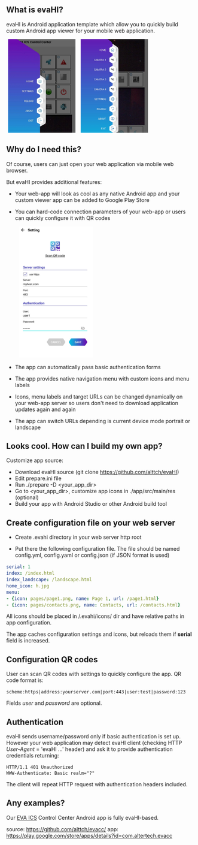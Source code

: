 What is evaHI?
--------------

evaHI is Android application template which allow you to quickly build custom
Android app viewer for your mobile web application.

<div>
<img hspace="5" src="./examples/1.jpg" alt="Interface example" height="250" />
<img hspace="5" src="./examples/2.jpg" alt="Interface example" height="250" />
</div>

Why do I need this?
-------------------

Of course, users can just open your web application via mobile web browser.

But evaHI provides additional features:

* Your web-app will look as cool as any native Android app and your custom
  viewer app can be added to Google Play Store

* You can hard-code connection parameters of your web-app or users can quickly
  configure it with QR codes
  
  <img hspace="10" src="./examples/3.jpg" alt="Interface example" height="350" />

* The app can automatically pass basic authentication forms

* The app provides native navigation menu with custom icons and menu labels

* Icons, menu labels and target URLs can be changed dynamically on your web-app
  server so users don't need to download application updates again and again

* The app can switch URLs depending is current device mode portrait or
  landscape

Looks cool. How can I build my own app?
---------------------------------------

Customize app source:

* Download evaHI source (git clone https://github.com/alttch/evaHI)
* Edit prepare.ini file
* Run ./prepare -D <your_app_dir>
* Go to <your_app_dir>, customize app icons in ./app/src/main/res (optional)
* Build your app with Android Studio or other Android build tool

Create configuration file on your web server
--------------------------------------------

* Create .evahi directory in your web server http root

* Put there the following configuration file. The file should be named
  config.yml, config.yaml or config.json (if JSON format is used)

```yaml
serial: 1
index: /index.html
index_landscape: /landscape.html
home_icon: h.jpg
menu:
- {icon: pages/page1.png, name: Page 1, url: /page1.html}
- {icon: pages/contacts.png, name: Contacts, url: /contacts.html}
```

All icons should be placed in /.evahi/icons/ dir and have relative paths in
app configuration.

The app caches configuration settings and icons, but reloads them if **serial**
field is increased.

Configuration QR codes
----------------------

User can scan QR codes with settings to quickly configure the app. QR code
format is:

    scheme:https|address:yourserver.com|port:443|user:test|password:123
  
Fields _user_ and _password_ are optional.

Authentication
--------------

evaHI sends username/password only if basic authentication is set up. However
your web application may detect evaHI client (checking HTTP *User-Agent* =
'evaHI ...' header) and ask it to provide authentication credentials returning:

    HTTP/1.1 401 Unauthorized
    WWW-Authenticate: Basic realm="?"

The client will repeat HTTP request with authentication headers included.

Any examples?
-------------

Our [EVA ICS](https://www.eva-ics.com/) Control Center Android app is fully
evaHI-based.

source: https://github.com/alttch/evacc/
app: https://play.google.com/store/apps/details?id=com.altertech.evacc

